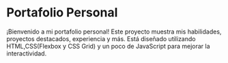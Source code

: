 # Portafolio Personal

¡Bienvenido a mi portafolio personal! Este proyecto muestra mis habilidades, proyectos destacados, experiencia y más. Está diseñado utilizando HTML,CSS(Flexbox y CSS Grid) y un poco de JavaScript para mejorar la interactividad.

